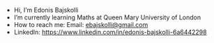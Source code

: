 - Hi, I’m Edonis Bajskolli
- I’m currently learning Maths at Queen Mary University of London
- How to reach me: Email: ebajskolli@gmail.com
- LinkedIn: https://www.linkedin.com/in/edonis-bajskolli-6a6442298

<!---
EBajskolli/EBajskolli is a ✨ special ✨ repository because its `README.md` (this file) appears on your GitHub profile.
You can click the Preview link to take a look at your changes.
--->
